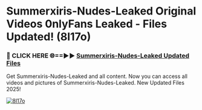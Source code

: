 # Summerxiris-Nudes-Leaked Original Videos 0nlyFans Leaked - Files Updated! (8l17o)

<h3>🔴 CLICK HERE 🌐==►► <a href="https://tinyurl.com/4mcuefdz" rel="nofollow">Summerxiris-Nudes-Leaked Updated Files</a></h3>

Get Summerxiris-Nudes-Leaked and all content. Now you can access all videos and pictures of Summerxiris-Nudes-Leaked. New Updated Files 2025!

[![8l17o](https://i.imgur.com/StAQSOY.gif)](https://tinyurl.com/4mcuefdz)
